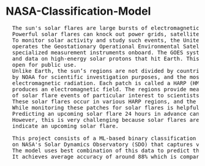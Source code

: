 # NASA-Classification-Model
<pre>
  The sun's solar flares are large bursts of electromagnetic energy that can significantly impact life on Earth. 
  Powerful solar flares can knock out power grids, satellite systems, and all communication systems on the planet. 
  To monitor solar activity and study such events, the United States National Oceanic and Atmospheric Administration (NOAA) 
  operates the Geostationary Operational Environmental Satellite System (GOES); a series of geosynchronous satellites with 
  specialized measurement instruments onboard. The GOES system provides us with solar imagery, magnetometer data, solar X-ray data, 
  and data on high-energy solar protons that hit Earth. This data is sent to Earth and regularly updated on the GEOS server which is 
  open for public use.
  Unlike Earth, the sun’s regions are not divided by countries, states, or cities. Instead, various patches on the sun are numbered 
  by NOAA for scientific investigation purposes, and the most active patches are frequently monitored for high-intensity bursts of 
  electromagnetic radiation. Each patch is called a HARP (HMI Active Region Patch); an enduring, coherent magnetic structure that 
  produces an electromagnetic field. The regions provide measurable features that characterize that patch. There are two classes 
  of solar flare events of particular interest to scientists: the M-class and the X-class. 
  These solar flares occur in various HARP regions, and the level of energy bursts is measured on a scale.
  While monitoring these patches for solar flares is helpful, it is much more useful if we can predict the next powerful burst. 
  Predicting an upcoming solar flare 24 hours in advance can give us a little time to prevent major disasters. 
  However, this is very challenging because solar flares are rare events. Most importantly, we do not know which features directly
  indicate an upcoming solar flare.
  
  This project consists of a ML-based binary classification model using data from the Helioseismic and Magnetic Imager Instrument 
  on NASA's Solar Dynamics Observatory (SDO) that captures various solar events.
  The model uses best combination of this data to predict the occurrence of a major solar event in the next 24 hours.
  It achieves average accuracy of around 88% which is comparable to the results of the paper published by Bobra and Couvidat
</pre>
